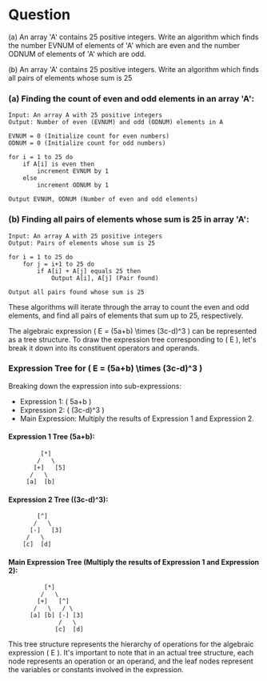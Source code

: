# Question
 (a) An array 'A' contains 25 positive integers. Write an algorithm which finds the number EVNUM of elements of 'A' which are even and the number ODNUM of elements of 'A' which are odd.

 (b) An array 'A' contains 25 positive integers. Write an algorithm which finds all pairs of elements whose sum is 25

### (a) Finding the count of even and odd elements in an array 'A':

```
Input: An array A with 25 positive integers
Output: Number of even (EVNUM) and odd (ODNUM) elements in A

EVNUM = 0 (Initialize count for even numbers)
ODNUM = 0 (Initialize count for odd numbers)

for i = 1 to 25 do
    if A[i] is even then
        increment EVNUM by 1
    else
        increment ODNUM by 1

Output EVNUM, ODNUM (Number of even and odd elements)
```

### (b) Finding all pairs of elements whose sum is 25 in array 'A':

```plaintext
Input: An array A with 25 positive integers
Output: Pairs of elements whose sum is 25

for i = 1 to 25 do
    for j = i+1 to 25 do
        if A[i] + A[j] equals 25 then
            Output A[i], A[j] (Pair found)

Output all pairs found whose sum is 25
```

These algorithms will iterate through the array to count the even and odd elements, and find all pairs of elements that sum up to 25, respectively.

The algebraic expression \( E = (5a+b) \times (3c-d)^3 \) can be represented as a tree structure. To draw the expression tree corresponding to \( E \), let's break it down into its constituent operators and operands.

### Expression Tree for \( E = (5a+b) \times (3c-d)^3 \)

Breaking down the expression into sub-expressions:

- Expression 1: \( 5a+b \)
- Expression 2: \( (3c-d)^3 \)
- Main Expression: Multiply the results of Expression 1 and Expression 2.

#### Expression 1 Tree (5a+b):

```plaintext
         [*]
        /   \
       [+]   [5]
      /   \
     [a]  [b]
```

#### Expression 2 Tree ((3c-d)^3):

```plaintext
        [^]
       /   \
      [-]   [3]
     /   \
    [c]  [d]
```

#### Main Expression Tree (Multiply the results of Expression 1 and Expression 2):

```plaintext
          [*]
         /   \
        [+]   [^]
       /   \   / \
      [a] [b] [-] [3]
              /   \
             [c]  [d]
```

This tree structure represents the hierarchy of operations for the algebraic expression \( E \). It's important to note that in an actual tree structure, each node represents an operation or an operand, and the leaf nodes represent the variables or constants involved in the expression.
